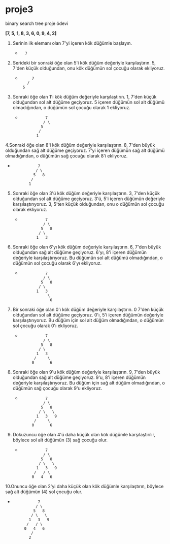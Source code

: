 # proje3
binary search tree proje ödevi


**[7, 5, 1, 8, 3, 6, 0, 9, 4, 2]**
1. Serinin ilk elemanı olan 7'yi içeren kök düğümle başlayın.
   -       7


2. Serideki bir sonraki öğe olan 5'i kök düğüm değeriyle karşılaştırın. 5, 7'den küçük olduğundan, onu kök düğümün sol çocuğu olarak ekliyoruz.
   -          7
            /
          5

3. Sonraki öğe olan 1'i kök düğüm değeriyle karşılaştırın. 1, 7'den küçük olduğundan sol alt düğüme geçiyoruz. 5 içeren düğümün sol alt düğümü olmadığından, o düğümün sol çocuğu olarak 1 ekliyoruz.
   -                7
                   / \
                  5   
                 /     
                1   
4.Sonraki öğe olan 8'i kök düğüm değeriyle karşılaştırın. 8, 7'den büyük olduğundan sağ alt düğüme geçiyoruz. 7'yi içeren düğümün sağ alt düğümü olmadığından, o düğümün sağ çocuğu olarak 8'i ekliyoruz.
   -                7
                   / \
                  5   8
                 /     
                1       
5. Sonraki öğe olan 3'ü kök düğüm değeriyle karşılaştırın. 3, 7'den küçük olduğundan sol alt düğüme geçiyoruz. 3'ü, 5'i içeren düğümün değeriyle karşılaştırıyoruz. 3, 5'ten küçük olduğundan, onu o düğümün sol çocuğu olarak ekliyoruz.
   -                7
                   / \
                  5   8
                 / \
                1   3 

6. Sonraki öğe olan 6'yı kök düğüm değeriyle karşılaştırın. 6, 7'den büyük olduğundan sağ alt düğüme geçiyoruz. 6'yı, 8'i içeren düğümün değeriyle karşılaştırıyoruz. Bu düğümün sol alt düğümü olmadığından, o düğümün sol çocuğu olarak 6'yı ekliyoruz.
   -                7
                   / \
                  5   8
                 / \
                1   3
                     \
                      6
7. Bir sonraki öğe olan 0'ı kök düğüm değeriyle karşılaştırın. 0 7'den küçük olduğundan sol alt düğüme geçiyoruz. 0'ı, 5'i içeren düğümün değeriyle karşılaştırıyoruz. Bu düğüm için sol alt düğüm olmadığından, o düğümün sol çocuğu olarak 0'ı ekliyoruz.
   -                7
                   / \
                  5   8
                 / \
                1   3
               /     \
              0       6


8. Sonraki öğe olan 9'u kök düğüm değeriyle karşılaştırın. 9, 7'den büyük olduğundan sağ alt düğüme geçiyoruz. 9'u, 8'i içeren düğümün değeriyle karşılaştırıyoruz. Bu düğüm için sağ alt düğüm olmadığından, o düğümün sağ çocuğu olarak 9'u ekliyoruz.
   -                7
                   / \
                  5   8
                 / \   \
                1   3   9
               /     \
              0       6
  
  
9. Dokuzuncu öğe olan 4'ü daha küçük olan kök düğümle karşılaştırılır, böylece sol alt düğümün (3) sağ çocuğu olur.
   -                7
                   / \
                  5   8
                 / \   \
                1   3   9
               /   / \
              0   4   6
              
10.Onuncu öğe olan 2'yi daha küçük olan kök düğümle karşılaştırın, böylece sağ alt düğümün (4) sol çocuğu olur.
   -                7
                   / \
                  5   8
                 / \   \
                1   3   9
               /   / \
              0   4   6
                 /
                2
                
